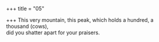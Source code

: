 +++
title = "05"

+++
This very mountain, this peak, which holds a hundred, a  
thousand (cows),  
did you shatter apart for your praisers.  